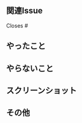 ## 関連Issue

<!-- 関連IssueのURLまたは番号を記載 -->
Closes #

## やったこと

<!-- このプルリクで何をしたのか？ -->

## やらないこと

<!-- このプルリクでやらないこと（あれば。ない場合は「無し」でOK） -->

## スクリーンショット

## その他

<!-- レビュワーへの補足や懸念点や重点的に見て欲しい箇所 -->